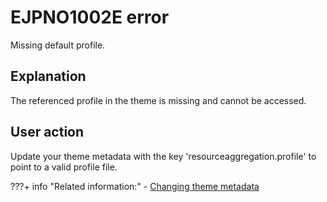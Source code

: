 # EJPNO1002E error

Missing default profile.

## Explanation

The referenced profile in the theme is missing and cannot be accessed.

## User action

Update your theme metadata with the key 'resourceaggregation.profile' to point to a valid profile file.


???+ info "Related information:"
    - [Changing theme metadata](../../../customizing_theme/cfg_portal_theme_and_modules/themeopt_cust_config_metadata.md)


